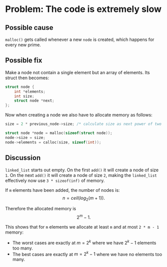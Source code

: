 # Problem: The code is extremely slow

## Possible cause

`malloc()` gets called whenever a new `node` is created, which happens for every new prime.

## Possible fix

Make a node not contain a single element but an array of elements.
Its struct then becomes:
```C
struct node {
    int *elements;
    int size;
    struct node *next;
};
```

Now when creating a node we also have to allocate memory as follows:
```C
size = 2 * previous_node->size; /* calculate size as next power of two */

struct node *node = malloc(sizeof(struct node));
node->size = size;
node->elements = calloc(size, sizeof(int));
```

## Discussion

`linked_list` starts out empty.
On the first `add()` it will create a node of size `1`.
On the next `add()` it will create a node of size `2`, making the `linked_list` effectively now use `3 * sizeof(inf)` of memory.

If `m` elements have been added, the number of nodes is:
$$
n = ceil(log_2(m + 1)).
$$

Therefore the allocated memory is
$$
2^m - 1.
$$

This shows that for `m` elements we allocate at least `m` and at most `2 * m - 1` memory:

- The worst cases are exactly at $m = 2^k$ where we have $2^k - 1$ elements too many.
- The best cases are exactly at $m = 2^k - 1$ where we have no elements too many.

